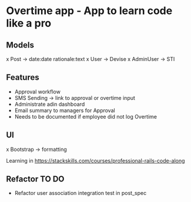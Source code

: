 # Overtime app - App to learn code like a pro

## Models
x Post -> date:date rationale:text
x User -> Devise
x AdminUser -> STI

## Features
- Approval workflow
- SMS Sending -> link to approval or overtime input
- Administrate adin dashboard
- Email summary to managers for Approval
- Needs to be documented if employee did not log Overtime

## UI
x Bootstrap -> formatting

Learning in https://stackskills.com/courses/professional-rails-code-along

## Refactor TO DO
- Refactor user association integration test in post_spec
